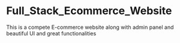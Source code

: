 # Full_Stack_Ecommerce_Website
This is a compete E-commerce website along with admin panel and beautiful UI and great functionalities
